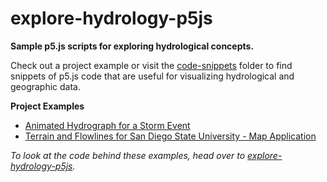 # explore-hydrology-p5js
**Sample p5.js scripts for exploring hydrological concepts.**

Check out a project example or visit the [code-snippets](https://github.com/EmilyDeardorff/explore-hydrology-p5js/tree/gh-pages/code-snippets) folder to find snippets of p5.js code that are useful for visualizing hydrological and geographic data.

**Project Examples**
  - [Animated Hydrograph for a Storm Event](https://emilydeardorff.github.io/explore-hydrology-p5js/hydro-timeseries-animation/)
  - [Terrain and Flowlines for San Diego State University - Map Application](https://emilydeardorff.github.io/explore-hydrology-p5js/sdsu-flowlines-webmap/)


*To look at the code behind these examples, head over to [explore-hydrology-p5js](https://github.com/EmilyDeardorff/explore-hydrology-p5js).*

